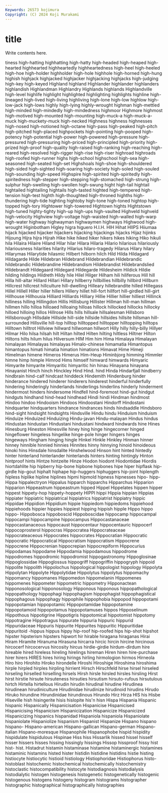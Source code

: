 ```yaml
---
Keywords: 26573 kojimura
Copyright: (C) 2024 Koji Murakami
---
```


# title

Write contents here.



tiness high-hatting highhatting
high-hatty high-headed high-heaped high-hearted highhearted highheartedly highheartedness high-heel high-heeled high-hoe
high-holder highholder high-hole highhole high-horned high-hung highish highjack highjacked highjacker
highjacking highjacks high-judging high-key high-keyed Highland highland Highlander highlander highlanders
highlandish Highlandman Highlandry Highlands highlands Highlandville high-level highlife highlight highlighted
highlighting highlights highline high-lineaged high-lived high-living highliving high-lone high-low highlow
high-low-jack high-lows highly high-lying highly-wrought highman high-mettled high-minded high-mindedly high-mindedness
highmoor Highmore highmost high-motived high-mounted high-mounting high-muck-a high-muck-a-muck high-muckety-muck high-necked
Highness highness highnesses high-nosed high-notioned high-octane high-pass high-peaked high-pitch high-pitched
high-placed highpockets high-pointing high-pooped high-potency high-potential high-power high-powered high-pressure high-pressured
high-pressuring high-priced high-principled high-priority high-prized high-proof high-quality high-raised high-ranking high-reaching
high-reared high-resolved high-rigger high-rise high-riser highroad highroads high-roofed high-runner highs
high-school highschool high-sea high-seasoned high-seated high-set Highshoals high-shoe high-shouldered high-sided
high-sighted high-soaring high-society high-soled high-souled high-sounding high-speed Highspire high-spirited high-spiritedly
high-spiritedness high-stepper high-stepping high-stomached high-strung high-sulphur high-swelling high-swollen high-swung hight
high-tail hightail hightailed hightailing hightails high-tasted highted high-tempered high-tension high-test
highth high-thoughted high-throned highths high-thundering high-tide highting hightoby high-tone high-toned
hightop high-topped high-tory Hightower high-towered Hightown hights Hightstown high-tuned highty-tighty
high-up high-ups high-vaulted Highveld highveld high-velocity Highview high-voltage high-waisted high-walled
high-warp high-water highway highwayman highwaymen highways Highwood high-wrought Higinbotham Higley
higra higuero H.I.H. HIH Hihat HIIPS Hiiumaa hijack hijacked hijacker
hijackers hijacking hijackings hijacks Hijaz hijinks Hijoung Hijra hijra Hijrah
Hike hike hiked hiker hikers hikes hiking Hiko hikuli hila
Hilaira Hilaire Hiland Hilar hilar Hilara Hilaria Hilario hilarious hilariously
hilariousness hilarities hilarity Hilarius hilaro-tragedy Hilarus Hilary hilary Hilarymas Hilarytide
hilasmic Hilbert hilborn hilch Hild Hilda Hildagard Hildagarde Hilde Hildebran
Hildebrand Hildebrandian Hildebrandic hildebrandic Hildebrandine Hildebrandism Hildebrandist Hildebrandslied Hildebrandt Hildegaard
Hildegard Hildegarde Hildesheim Hildick Hildie hilding hildings Hildreth Hildy hile
Hilel Hilger Hilham hili hiliferous Hill hill Hilla hill-altar Hillard
Hillari Hillary hillberry hillbillies hillbilly hillbird Hillburn Hillcrest hillcrest hillculture
hill-dwelling Hilleary hillebrandite hilled Hillegass Hillel Hillell Hiller hiller hillers
Hillery hillet hill-fort hillfort hill-girdled hill-girt Hillhouse Hillhousia Hilliard Hilliards
Hilliary Hillie Hillier hillier hilliest Hillinck hilliness hilling Hillingdon Hillis
Hillisburg Hillister Hillman hill-man hillman hillmen hillo hilloa hilloaed hilloaing
hilloas hillock hillocked hillocks hillocky hilloed hilloing hillos Hillrose Hills
hills hillsale hillsalesman Hillsboro Hillsborough Hillsdale Hillside hill-side hillside hillsides
hillsite hillsman hill-surrounded Hillsville hill-top hilltop hilltopped hilltopper hilltopping hilltops
Hilltown hilltrot Hillview hillward hillwoman hillwort Hilly hilly hilly-billy Hillyer
Hilmar Hilo hilsa hilsah hilt Hiltan hilted Hilten hilting hiltless
Hiltner Hilton Hiltons hilts hilum hilus Hilversum HIM Him him
Hima Himalaya Himalayan himalayan Himalayas himalayas Himalo-chinese himamatia Himantopus himantopus
himati himatia himation himations Himavat Hime Himeji Himelman himene Himeros
Himerus Him-Heup Himinbjorg himming Himmler himne himp himple Himrod Hims
himself himward himwards Himyaric Himyarite himyarite Himyaritic himyaritic hin hinau
Hinayana hinayana Hinayanist Hinch hinch Hinckley Hind Hind. hind Hinda
Hindarfjall hindberry hindbrain hind-calf hindcast hinddeck Hindemith Hindenburg hinder hinderance
hindered hinderer hinderers hinderest hinderful hinderfully hindering hinderingly hinderlands hinderlings
hinderlins hinderly hinderment hindermost hinders hindersome Hindfell hind-foremost hind-gut hindgut
hindguts hindhand hind-head hindhead Hindi hindi Hindman hindmost Hindoo hindoo
Hindooism Hindoos Hindoostani Hindorff Hindostani hindquarter hindquarters hindrance hindrances hinds
hindsaddle Hindsboro hind-sight hindsight hindsights Hindsville Hindu hindu Hinduism hinduism
Hinduize Hinduized Hinduizing Hindu-javan Hindu-malayan Hindus hindus Hindustan hindustan Hindustani
hindustani hindward hindwards hine Hines Hinesburg Hineston Hinesville hiney hing
hinge hingecorner hinged hingeflower hingeless hingelike hinge-pole hinger hingers hinges
hingeways Hingham hinging hingle Hinkel Hinkle Hinkley Hinman hinner hinney
hinnible hinnied hinnies Hinnites hinny hinnying hinoid hinoideous hinoki hins
Hinsdale hinsdalite Hinshelwood Hinson hint hinted hintedly hinter hinterland hinterlander
hinterlands hinters hinting hintingly Hinton hintproof hints Hintze hintzeite Hinze
Hiodon hiodont Hiodontidae Hiordis hiortdahlite hip hipberry hip-bone hipbone hipbones
hipe hiper hipflask hip-girdle hip-gout hiphalt hiphape hip-huggers hiphuggers hip-joint
hiplength hipless hiplike hipline hiplines hipmi hipmold hipness hipnesses hipo-
hipp- Hippa hippalectryon Hippalus hipparch hipparchs Hipparchus Hipparion hipparion Hippeastrum
hippeastrum hipped Hippel Hippelates hippen hipper hippest hippety-hop hippety-hoppety HIPPI
hippi Hippia hippian Hippias hippiater hippiatric hippiatrical hippiatrics hippiatrist hippiatry
hippic Hippidae Hippidion Hippidium hippie hippiedom hippiedoms hippiehood hippiehoods hippier
hippies hippiest hipping hippish hipple Hippo hippo hippo- Hippobosca hippoboscid
Hippoboscidae hippocamp hippocampal hippocampi hippocampine hippocampus Hippocastanaceae hippocastanaceous hippocaust hippocentaur
hippocentauric hippocerf hippocoprosterol hippocras Hippocratea Hippocrateaceae hippocrateaceous Hippocrates hippocrates Hippocratian
Hippocratic hippocratic Hippocratical Hippocratism hippocratism Hippocrene hippocrene Hippocrenian hippocrepian hippocrepiform
Hippocurius Hippodamas hippodame Hippodamia hippodamous hippodrome hippodromes hippodromic hippodromist hippogastronomy
Hippoglosinae Hippoglossidae Hippoglossus hippogriff hippogriffin hippogryph hippoid hippolite hippolith Hippolochus
hippological hippologist hippology Hippolyta Hippolytan Hippolyte Hippolytidae Hippolytus hippolytus hippomachy
hippomancy hippomanes Hippomedon hippomelanin Hippomenes hippomenes hippometer hippometric hippometry Hipponactean
hipponosological hipponosology Hipponous hipponous hippopathological hippopathology hippophagi hippophagism hippophagist hippophagistical
hippophagous hippophagy hippophile hippophobia hippopod hippopotami hippopotamian hippopotamic Hippopotamidae hippopotamine
hippopotamoid hippopotamus hippopotamuses hippos Hipposelinum Hippothous hippotigrine Hippotigris hippotomical hippotomist
hippotomy hippotragine Hippotragus hippurate hippuria hippuric hippurid Hippuridaceae Hippuris hippurite
Hippurites hippuritic Hippuritidae hippuritoid -hippus hippus hippy hip-roof hip-roofed hips
hip-shot hipshot hipster hipsterism hipsters hipwort hir hirable hiragana hiraganas
Hirai Hiram Hiramite Hiranuma Hirasuna hircarra hircic hircin hircine hircinous
hircocerf hircocervus hircosity hircus hirdie-girdie hirdum-dirdum hire hireable hired hireless
hireling hirelings hireman Hiren hiren hire-purchase hirer hirers HIRES hires
hiring hirings hirling hirmologion hirmos Hirneola Hiro hiro Hirohito Hiroko
hirondelle Hiroshi Hiroshige Hiroshima hiroshima hirple hirpled hirples hirpling hirrient
Hirsch Hirschfeld hirse hirsel hirseled hirseling hirselled hirselling hirsels Hirsh
hirsle hirsled hirsles hirsling Hirst hirst hirstie hirsute hirsuteness hirsuties
hirsutism hirsuto-rufous hirsutulous hirtch Hirtella hirtellous Hirudin hirudin hirudinal hirudine
Hirudinea hirudinean hirudiniculture Hirudinidae hirudinize hirudinoid hirudins Hirudo Hiruko hirundine
Hirundinidae hirundinous Hirundo Hirz Hirza HIS his Hisbe Hiseville hish
hisingerite hisis hislopite his'n hisn Hispa Hispania Hispanic hispanic Hispanically
Hispanicisation Hispanicise Hispanicised Hispanicising Hispanicism Hispanicization Hispanicize Hispanicized Hispanicizing hispanics
hispanidad Hispaniola hispaniola Hispaniolate hispaniolate Hispaniolize hispanism Hispanist Hispanize Hispano
hispano hispano- Hispano-american Hispano-gallican Hispano-german Hispano-italian Hispano-moresque Hispanophile Hispanophobe hispid
hispidity hispidulate hispidulous Hispinae Hiss hiss Hissarlik hissed hissel hisself
hisser hissers hisses hissing hissingly hissings Hissop hissproof hissy hist
hist- hist. Histadrut histamin histaminase histamine histaminergic histamines histaminic histamins
histed hister histidin histidine histidins histie histing histiocyte histiocytic histioid
histiology Histiophoridae Histiophorus histo- histoblast histochemic histochemical histochemically histochemistry histoclastic
histocompatibility histocyte histodiagnosis histodialysis histodialytic histogen histogenesis histogenetic histogenetically histogenic
histogenous histogens histogeny histogram histograms histographer histographic histographical histographically histographies
